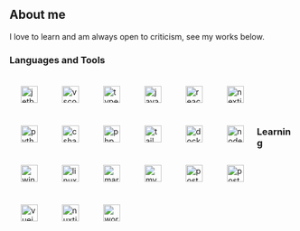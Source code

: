 ## About me

I love to learn and am always open to criticism, see my works below. 

### Languages and Tools


<img align="left" alt="jetbrains" width="30px" style="padding:20px;" src="https://cdn.jsdelivr.net/gh/devicons/devicon@latest/icons/jetbrains/jetbrains-original.svg" />
<img align="left" alt="vscode" width="30px" style="padding:20px;" src="https://cdn.jsdelivr.net/gh/devicons/devicon@latest/icons/vscode/vscode-original.svg" />
<img align="left" alt="typescript" width="30px" style="padding:20px;" src="https://cdn.jsdelivr.net/gh/devicons/devicon@latest/icons/typescript/typescript-original.svg" />
<img align="left" alt="javascript" width="30px" style="padding:20px;" src="https://cdn.jsdelivr.net/gh/devicons/devicon@latest/icons/javascript/javascript-original.svg" />
<img align="left" alt="react" width="30px" style="padding:20px;" src="https://cdn.jsdelivr.net/gh/devicons/devicon@latest/icons/react/react-original.svg" />
<img align="left" alt="nextjs" width="30px" style="padding:20px;" src="https://cdn.jsdelivr.net/gh/devicons/devicon@latest/icons/nextjs/nextjs-original.svg" />          
<img align="left" alt="python" width="30px" style="padding:20px;" src="https://cdn.jsdelivr.net/gh/devicons/devicon@latest/icons/python/python-original.svg" />
<img align="left" alt="csharp" width="30px" style="padding:20px;" src="https://cdn.jsdelivr.net/gh/devicons/devicon@latest/icons/csharp/csharp-original.svg" />
<img align="left" alt="php" width="30px" style="padding:20px;" src="https://cdn.jsdelivr.net/gh/devicons/devicon@latest/icons/php/php-original.svg" />
<img align="left" alt="tailwindcss" width="30px" style="padding:20px;" src="https://cdn.jsdelivr.net/gh/devicons/devicon@latest/icons/tailwindcss/tailwindcss-original.svg" />
<img align="left" alt="docker" width="30px" style="padding:20px;" src="https://cdn.jsdelivr.net/gh/devicons/devicon@latest/icons/docker/docker-plain.svg" />
<img align="left" alt="nodejs" width="30px" style="padding:20px;" src="https://cdn.jsdelivr.net/gh/devicons/devicon@latest/icons/nodejs/nodejs-original.svg" />
<img align="left" alt="windows" width="30px" style="padding:20px;" src="https://cdn.jsdelivr.net/gh/devicons/devicon@latest/icons/windows11/windows11-original.svg" />
<img align="left" alt="linux" width="30px" style="padding:20px;" src="https://cdn.jsdelivr.net/gh/devicons/devicon@latest/icons/linux/linux-original.svg" />
<img align="left" alt="mariadb" width="30px" style="padding:20px;" src="https://cdn.jsdelivr.net/gh/devicons/devicon@latest/icons/mariadb/mariadb-original.svg" />
<img align="left" alt="mysql" width="30px" style="padding:20px;" src="https://cdn.jsdelivr.net/gh/devicons/devicon@latest/icons/mysql/mysql-original.svg" />
<img align="left" alt="postgresql" width="30px" style="padding:20px;" src="https://cdn.jsdelivr.net/gh/devicons/devicon@latest/icons/postgresql/postgresql-original.svg" />
<img align="left" alt="postman" width="30px" style="padding:20px;" src="https://cdn.jsdelivr.net/gh/devicons/devicon@latest/icons/postman/postman-original.svg" />

<br />
<br />
<br />
<br />

### Learning

<img align="left" alt="vuejs" width="30px" style="padding:20px;" src="https://cdn.jsdelivr.net/gh/devicons/devicon@latest/icons/vuejs/vuejs-original.svg" />
<img align="left" alt="nuxtjs" width="30px" style="padding:20px;" src="https://cdn.jsdelivr.net/gh/devicons/devicon@latest/icons/nuxtjs/nuxtjs-original.svg" />
<img align="left" alt="wordpress" width="30px" style="padding:20px;" src="https://cdn.jsdelivr.net/gh/devicons/devicon@latest/icons/wordpress/wordpress-plain.svg" />       
